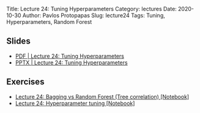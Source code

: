 Title: Lecture 24: Tuning Hyperparameters
Category: lectures
Date: 2020-10-30
Author: Pavlos Protopapas
Slug: lecture24
Tags: Tuning, Hyperparameters, Random Forest


## Slides
- [PDF | Lecture 24: Tuning Hyperparameters]({attach}slides/Lecture24_RF.pdf)
- [PPTX | Lecture 24: Tuning Hyperparameters]({attach}slides/Lecture24_RF.pptx)

## Exercises
- [Lecture 24: Bagging vs Random Forest (Tree correlation) [Notebook]]({filename}notebook/tree_correlation.ipynb)
- [Lecture 24: Hyperparameter tuning [Notebook]]({filename}notebook/hyper_tuning.ipynb)
